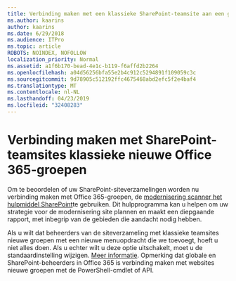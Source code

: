 ```yaml
---
title: Verbinding maken met een klassieke SharePoint-teamsite aan een groep
ms.author: kaarins
author: kaarins
ms.date: 6/29/2018
ms.audience: ITPro
ms.topic: article
ROBOTS: NOINDEX, NOFOLLOW
localization_priority: Normal
ms.assetid: a1f6b170-bead-4e1c-b119-f6affd2b2264
ms.openlocfilehash: a04d56256bfa55e2b4c912c5294891f109059c3c
ms.sourcegitcommit: 9d78905c512192ffc4675468abd2efc5f2e4baf4
ms.translationtype: MT
ms.contentlocale: nl-NL
ms.lasthandoff: 04/23/2019
ms.locfileid: "32408283"
---
```

# <a name="connect-classic-sharepoint-team-sites-to-new-office-365-groups"></a>Verbinding maken met SharePoint-teamsites klassieke nieuwe Office 365-groepen

Om te beoordelen of uw SharePoint-siteverzamelingen worden nu verbinding maken met Office 365-groepen, de [modernisering scanner het hulpmiddel SharePoint](https://go.microsoft.com/fwlink/?linkid=873066)te gebruiken. Dit hulpprogramma kan u helpen om uw strategie voor de modernisering site plannen en maakt een diepgaande rapport, met inbegrip van de gebieden die aandacht nodig hebben.
  
Als u wilt dat beheerders van de siteverzameling met klassieke teamsites nieuwe groepen met een nieuwe menuopdracht die we toevoegt, hoeft u niet alles doen. Als u echter wilt u deze optie uitschakelt, moet u de standaardinstelling wijzigen. [Meer informatie](https://go.microsoft.com/fwlink/?linkid=2004316). Opmerking dat globale en SharePoint-beheerders in Office 365 is verbinding maken met websites nieuwe groepen met de PowerShell-cmdlet of API.
  

